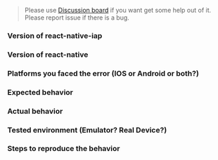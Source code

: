 > Please use [Discussion board](https://github.com/dooboolab/react-native-iap/discussions) if you want get some help out of it. Please report issue if there is a bug.

### Version of react-native-iap

### Version of react-native

### Platforms you faced the error (IOS or Android or both?)

### Expected behavior

### Actual behavior

### Tested environment (Emulator? Real Device?)

### Steps to reproduce the behavior
